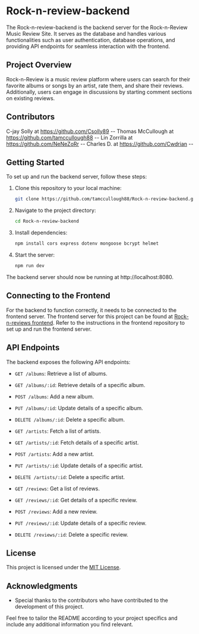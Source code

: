 
# Rock-n-review-backend

The Rock-n-review-backend is the backend server for the Rock-n-Review Music Review Site. It serves as the database and handles various functionalities such as user authentication, database operations, and providing API endpoints for seamless interaction with the frontend.

## Project Overview

Rock-n-Review is a music review platform where users can search for their favorite albums or songs by an artist, rate them, and share their reviews. Additionally, users can engage in discussions by starting comment sections on existing reviews.

## Contributors

C-jay Solly at https://github.com/Csolly89 --
Thomas McCullough at https://github.com/tamccullough88 --
Lin Zorrilla at https://github.com/NeNeZoRr --
Charles D. at https://github.com/Cwdrian --

## Getting Started

To set up and run the backend server, follow these steps:

1. Clone this repository to your local machine:

   ```bash
   git clone https://github.com/tamccullough88/Rock-n-review-backend.git
   ```

2. Navigate to the project directory:

   ```bash
   cd Rock-n-review-backend
   ```

3. Install dependencies:

   ```bash
   npm install cors express dotenv mongoose bcrypt helmet
   ```

4. Start the server:

   ```bash
   npm run dev
   ```

The backend server should now be running at http://localhost:8080.

## Connecting to the Frontend

For the backend to function correctly, it needs to be connected to the frontend server. The frontend server for this project can be found at [Rock-n-reviews frontend](https://github.com/NeNeZoRr/rock-n-reviews/). Refer to the instructions in the frontend repository to set up and run the frontend server.

## API Endpoints

The backend exposes the following API endpoints:

- `GET /albums`: Retrieve a list of albums.
- `GET /albums/:id`: Retrieve details of a specific album.
- `POST /albums`: Add a new album.
- `PUT /albums/:id`: Update details of a specific album.
- `DELETE /albums/:id`: Delete a specific album.

- `GET /artists`: Fetch a list of artists.
- `GET /artists/:id`: Fetch details of a specific artist.
- `POST /artists`: Add a new artist.
- `PUT /artists/:id`: Update details of a specific artist.
- `DELETE /artists/:id`: Delete a specific artist.

- `GET /reviews`: Get a list of reviews.
- `GET /reviews/:id`: Get details of a specific review.
- `POST /reviews`: Add a new review.
- `PUT /reviews/:id`: Update details of a specific review.
- `DELETE /reviews/:id`: Delete a specific review.


## License

This project is licensed under the [MIT License](LICENSE).

## Acknowledgments

- Special thanks to the contributors who have contributed to the development of this project.

Feel free to tailor the README according to your project specifics and include any additional information you find relevant.
